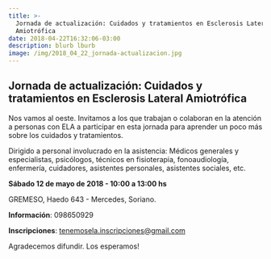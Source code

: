 ```yaml
---
title: >-
  Jornada de actualización: Cuidados y tratamientos en Esclerosis Lateral
  Amiotrófica 
date: 2018-04-22T16:32:06-03:00
description: blurb lburb
image: /img/2018_04_22_jornada-actualizacion.jpg
---
```

## Jornada de actualización: Cuidados y tratamientos en Esclerosis Lateral Amiotrófica 

Nos vamos al oeste. Invitamos a los que trabajan o colaboran en la atención a personas con ELA a participar en esta jornada para aprender un poco más sobre los cuidados y tratamientos.

Dirigido a personal involucrado en la asistencia: Médicos generales y especialistas, psicólogos, técnicos en fisioterapia, fonoaudiología, enfermería, cuidadores, asistentes personales, asistentes sociales, etc. 

**Sábado 12 de mayo de 2018 - 10:00 a 13:00 hs** 

GREMESO, Haedo 643 - Mercedes, Soriano. 

**Información**: 098650929

**Inscripciones**: tenemosela.inscripciones@gmail.com

Agradecemos difundir. Los esperamos!
